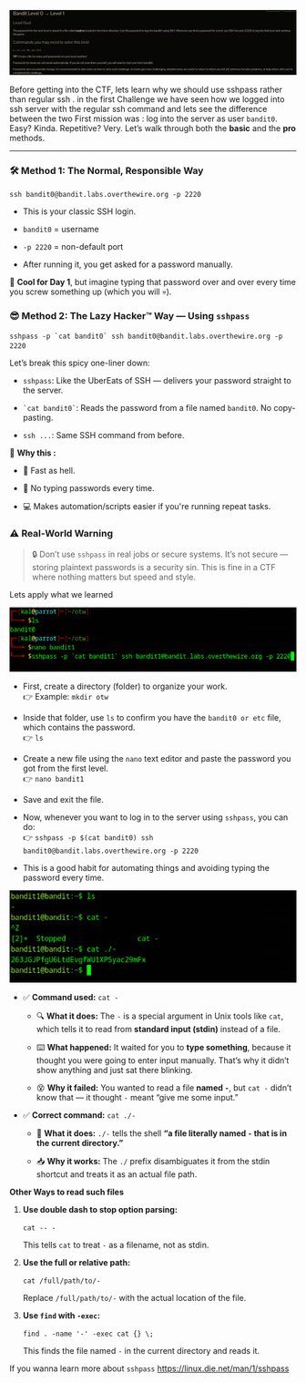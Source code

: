 ![](../../../assets/Pasted%20image%2020250726115124.png)

Before getting into the CTF, lets learn why we should use sshpass rather than regular ssh .
in the first Challenge we have seen how we logged into ssh server with the regular ssh command and lets see the difference between the two 
First mission was : log into the server as user `bandit0`. Easy? Kinda. Repetitive? Very. Let’s walk through both the **basic** and the **pro** methods.

---

### 🛠️ Method 1: The Normal, Responsible Way

`ssh bandit0@bandit.labs.overthewire.org -p 2220`

- This is your classic SSH login.
    
- `bandit0` = username
    
- `-p 2220` = non-default port
    
- After running it, you get asked for a password manually.
    

👀 **Cool for Day 1**, but imagine typing that password over and over every time you screw something up (which you will 💀).

### 😎 Method 2: The Lazy Hacker™ Way — Using `sshpass`


``sshpass -p `cat bandit0` ssh bandit0@bandit.labs.overthewire.org -p 2220``

Let’s break this spicy one-liner down:

- `sshpass`: Like the UberEats of SSH — delivers your password straight to the server.
    
- `` `cat bandit0` ``: Reads the password from a file named `bandit0`. No copy-pasting.
    
- `ssh ...`: Same SSH command from before.
    

🧠 **Why this :**

- 💨 Fast as hell.
    
- 🙈 No typing passwords every time.
    
- 💻 Makes automation/scripts easier if you're running repeat tasks.


### ⚠️ Real-World Warning

> 🔒 Don’t use `sshpass` in real jobs or secure systems. It’s not secure — storing plaintext passwords is a security sin. This is fine in a CTF where nothing matters but speed and style.


Lets apply what we learned 

![](../../../assets/Pasted%20image%2020250726120745.png)

- First, create a directory (folder) to organize your work.  
    👉 Example: `mkdir otw`
    
- Inside that folder, use `ls` to confirm you have the `bandit0 or etc`  file, which contains the password.  
    👉 `ls`
    
- Create a new file using the `nano` text editor and paste the password you got from the first level.  
    👉 `nano bandit1`
    
- Save and exit the file.
    
- Now, whenever you want to log in to the server using `sshpass`, you can do:  
    👉 `sshpass -p $(cat bandit0) ssh bandit0@bandit.labs.overthewire.org -p 2220`
    
- This is a good habit for automating things and avoiding typing the password every time.

![](../../../assets/Pasted%20image%2020250726122111.png)
- ✅ **Command used:** `cat -`
    
    - 🔍 **What it does:** The `-` is a special argument in Unix tools like `cat`, which tells it to read from **standard input (stdin)** instead of a file.
        
    - ⌨️ **What happened:** It waited for you to **type something**, because it thought you were going to enter input manually. That’s why it didn’t show anything and just sat there blinking.
        
    - 😵 **Why it failed:** You wanted to read a file **named `-`**, but `cat -` didn’t know that — it thought `-` meant “give me some input.”
        



- ✅ **Correct command:** `cat ./-`
    
    - 📂 **What it does:** `./-` tells the shell **“a file literally named `-` that is in the current directory.”**
        
    - 📥 **Why it works:** The `./` prefix disambiguates it from the stdin shortcut and treats it as an actual file path.


**Other Ways to read such files** 

1. **Use double dash to stop option parsing:**
        
    `cat -- -`
    
    This tells `cat` to treat `-` as a filename, not as stdin.
    
2. **Use the full or relative path:**
    
    `cat /full/path/to/-`
    
    Replace `/full/path/to/-` with the actual location of the file.
    
3. **Use `find` with `-exec`:**
        
    `find . -name '-' -exec cat {} \;`
    
    This finds the file named `-` in the current directory and reads it.




If you wanna learn more about `sshpass` https://linux.die.net/man/1/sshpass